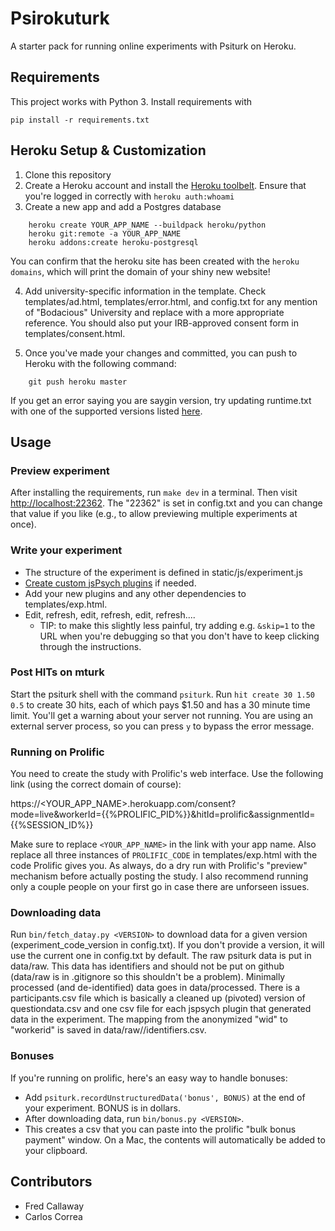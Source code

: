 # Psirokuturk

A starter pack for running online experiments with Psiturk on Heroku.

## Requirements

This project works with Python 3. Install requirements with
```
pip install -r requirements.txt
```

## Heroku Setup & Customization

1. Clone this repository
2. Create a Heroku account and install the [Heroku toolbelt](https://toolbelt.heroku.com/). Ensure that you're logged in correctly with `heroku auth:whoami`
3. Create a new app and add a Postgres database
```
    heroku create YOUR_APP_NAME --buildpack heroku/python
    heroku git:remote -a YOUR_APP_NAME
    heroku addons:create heroku-postgresql
```
You can confirm that the heroku site has been created with the `heroku domains`, which will print the domain of your shiny new website!

4. Add university-specific information in the template. Check templates/ad.html, templates/error.html, and config.txt for any mention of "Bodacious" University and replace with a more appropriate reference. You should also put your IRB-approved consent form in templates/consent.html.

5. Once you've made your changes and committed, you can push to Heroku with the following command:
```
    git push heroku master
```

If you get an error saying you are saygin  version, try updating runtime.txt with one of the supported versions listed [here](https://devcenter.heroku.com/articles/python-support).

## Usage

### Preview experiment

After installing the requirements, run `make dev` in a terminal. Then visit [http://localhost:22362](http://localhost:22362). The "22362" is set in config.txt and you can change that value if you like (e.g., to allow previewing multiple experiments at once).

### Write your experiment

- The structure of the experiment is defined in static/js/experiment.js
- [Create custom jsPsych plugins](https://www.jspsych.org/overview/plugins/#creating-a-new-plugin) if needed.
- Add your new plugins and any other dependencies to templates/exp.html.
- Edit, refresh, edit, refresh, edit, refresh....
    - TIP: to make this slightly less painful, try adding e.g. `&skip=1` to the URL when you're debugging so that you don't have to keep clicking through the instructions. 

### Post HITs on mturk

Start the psiturk shell with the command `psiturk`. Run `hit create 30 1.50 0.5` to create 30 hits, each of which pays $1.50 and has a 30 minute time limit. You'll get a warning about your server not running. You are using an external server process, so you can press `y` to bypass the error message.

### Running on Prolific

You need to create the study with Prolific's web interface. Use the following link (using the correct domain of course):

https://<YOUR_APP_NAME>.herokuapp.com/consent?mode=live&workerId={{%PROLIFIC_PID%}}&hitId=prolific&assignmentId={{%SESSION_ID%}}

Make sure to replace `<YOUR_APP_NAME>` in the link with your app name. Also replace all three instances of `PROLIFIC_CODE` in templates/exp.html with the code Prolific gives you. As always, do a dry run with Prolific's "preview" mechanism before actually posting the study. I also recommend running only a couple people on your first go in case there are unforseen issues.

### Downloading data

Run `bin/fetch_datay.py <VERSION>` to download data for a given version (experiment_code_version in config.txt). If you don't provide a version, it will use the current one in config.txt by default. The raw psiturk data is put in data/raw. This data has identifiers and should not be put on github (data/raw is in .gitignore so this shouldn't be a problem). Minimally processed (and de-identified) data goes in data/processed. There is a participants.csv file which is basically a cleaned up (pivoted) version of questiondata.csv and one csv file for each jspsych plugin that generated data in the experiment. The mapping from the anonymized "wid" to "workerid" is saved in data/raw/<VERSION>/identifiers.csv.

### Bonuses

If you're running on prolific, here's an easy way to handle bonuses:
- Add `psiturk.recordUnstructuredData('bonus', BONUS)` at the end of your experiment. BONUS is in dollars.
- After downloading data, run `bin/bonus.py <VERSION>`.
- This creates a csv that you can paste into the prolific "bulk bonus payment" window. On a Mac, the contents will automatically be added to your clipboard.

## Contributors

- Fred Callaway
- Carlos Correa
